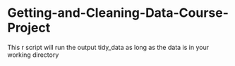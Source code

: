 # Getting-and-Cleaning-Data-Course-Project
This r script will run the output tidy_data as long as the data is in your working directory
